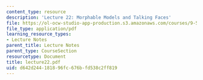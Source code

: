 ```yaml
---
content_type: resource
description: 'Lecture 22: Morphable Models and Talking Faces'
file: https://ol-ocw-studio-app-production.s3.amazonaws.com/courses/9-520-statistical-learning-theory-and-applications-spring-2003/d642d244181896fc676bfd538c2ff819_lecture22.pdf
file_type: application/pdf
learning_resource_types:
- Lecture Notes
parent_title: Lecture Notes
parent_type: CourseSection
resourcetype: Document
title: lecture22.pdf
uid: d642d244-1818-96fc-676b-fd538c2ff819
---
```

